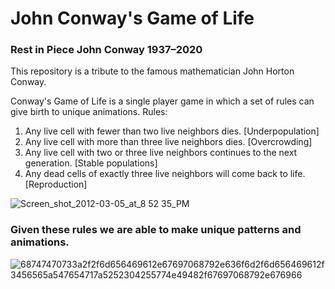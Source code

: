 # John Conway's Game of Life
### Rest in Piece John Conway 1937–2020

This repository is a tribute to the famous mathematician John Horton Conway.

Conway's Game of Life is a single player game in which a set of rules can give birth to unique animations.
Rules:
1. Any live cell with fewer than two live neighbors dies. [Underpopulation]
2. Any live cell with more than three live neighbors dies. [Overcrowding]
3. Any live cell with two or three live neighbors continues to the next generation. [Stable populations]
4. Any dead cells of exactly three live neighbors will come back to life. [Reproduction]

![Screen_shot_2012-03-05_at_8 52 35_PM](https://user-images.githubusercontent.com/57306606/85798209-b1dba180-b702-11ea-8206-824a2f3d5fc6.png)

### Given these rules we are able to make unique patterns and animations.

![68747470733a2f2f6d656469612e67697068792e636f6d2f6d656469612f3456565a547654717a5252304255774e49482f67697068792e676966](https://user-images.githubusercontent.com/57306606/85798460-20206400-b703-11ea-8ffa-be23f50271f9.gif)



